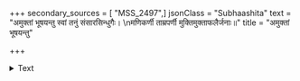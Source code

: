 +++
secondary_sources = [ "MSS_2497",]
jsonClass = "Subhaashita"
text = "अमुक्तां भूषयन्तु स्वां तनुं संसारसिन्धुगैः।  \nमणिकर्णी ताम्रपर्णी मुक्तिमुक्ताफलैर्जनाः॥"
title = "अमुक्तां भूषयन्तु"

+++

<details><summary>Text</summary>

अमुक्तां भूषयन्तु स्वां तनुं संसारसिन्धुगैः।  
मणिकर्णी ताम्रपर्णी मुक्तिमुक्ताफलैर्जनाः॥
</details>
